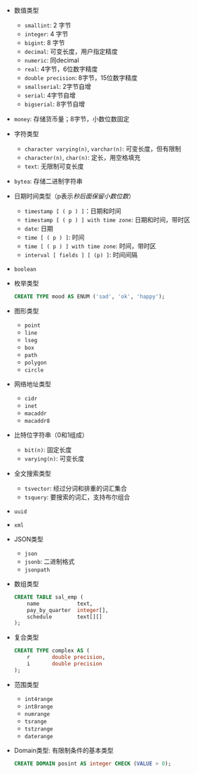* 数值类型
  * `smallint`: 2 字节
  * `integer`: 4 字节
  * `bigint`: 8 字节
  * `decimal`: 可变长度，用户指定精度
  * `numeric`: 同decimal
  * `real`: 4字节，6位数字精度
  * `double precision`: 8字节，15位数字精度
  * `smallserial`: 2字节自增
  * `serial`: 4字节自增
  * `bigserial`: 8字节自增
  
* `money`: 存储货币量；8字节，小数位数固定

* 字符类型

  * `character varying(n)`, `varchar(n)`: 可变长度，但有限制
  * `character(n)`, `char(n)`: 定长，用空格填充
  * `text`: 无限制可变长度

* `bytea`: 存储二进制字符串

* 日期时间类型（p表示*秒后面保留小数位数*）

  * `timestamp [ ( p ) ]`：日期和时间
  * `timestamp [ ( p ) ] with time zone`: 日期和时间，带时区
  * `date`: 日期
  * `time [ ( p ) ]`: 时间
  * `time [ ( p ) ] with time zone`: 时间，带时区
  * `interval [ fields ] [ (p) ]`: 时间间隔

* `boolean`

* 枚举类型

  ```sql
  CREATE TYPE mood AS ENUM ('sad', 'ok', 'happy');
  ```

* 图形类型

  * `point`
  * `line`
  * `lseg`
  * `box`
  * `path`
  * `polygon`
  * `circle`

* 网络地址类型

  * `cidr`
  * `inet`
  * `macaddr`
  * `macaddr8`

* 比特位字符串（0和1组成）

  * `bit(n)`: 固定长度
  * `varying(n)`: 可变长度

* 全文搜索类型

  * `tsvector`: 经过分词和排重的词汇集合
  * `tsquery`: 要搜索的词汇，支持布尔组合

* `uuid`

* `xml`

* JSON类型

  * `json`
  * `jsonb`: 二进制格式
  * `jsonpath`

* 数组类型

  ```sql
  CREATE TABLE sal_emp (
      name            text,
      pay_by_quarter  integer[],
      schedule        text[][]
  );
  ```

* 复合类型

  ```sql
  CREATE TYPE complex AS (
      r       double precision,
      i       double precision
  );
  ```

* 范围类型

  * `int4range`
  * `int8range`
  * `numrange`
  * `tsrange`
  * `tstzrange`
  * `daterange`

* Domain类型: 有限制条件的基本类型

  ```sql
  CREATE DOMAIN posint AS integer CHECK (VALUE > 0);
  ```
